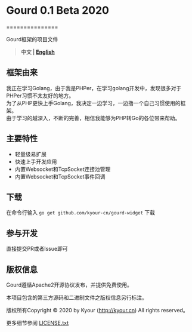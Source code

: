 # Gourd 0.1 Beta 2020
===============

Gourd框架的项目文件

> **中文 | [English](README.en.md)**

## 框架由来
我正在学习Golang，由于我是PHPer，在学习golang开发中，发现很多对于PHPer习惯不太友好的地方。  
为了从PHP更快上手Golang，我决定一边学习，一边撸一个自己习惯使用的框架。  
由于学习的越深入，不断的完善，相信我能够为PHP转Go的各位带来帮助。

## 主要特性
* 轻量级易扩展
* 快速上手开发应用
* 内置Websocket和TcpSocket连接池管理
* 内置Websocket和TcpSocket事件回调

## 下载
在命令行输入 `go get github.com/kyour-cn/gourd-widget` 下载

## 参与开发

直接提交PR或者Issue即可

## 版权信息

Gourd遵循Apache2开源协议发布，并提供免费使用。

本项目包含的第三方源码和二进制文件之版权信息另行标注。

版权所有Copyright © 2020 by Kyour (http://kyour.cn) All rights reserved。

更多细节参阅 [LICENSE.txt](LICENSE.txt)
